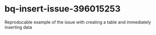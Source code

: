 # bq-insert-issue-396015253
Reproducable example of the issue with creating a table and immediately inserting data

